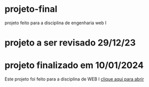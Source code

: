 # projeto-final
 projeto feito para a disciplina de engenharia web I
# projeto a ser revisado 29/12/23
# projeto finalizado em 10/01/2024
 Este projeto foi feito para a disciplina de WEB I
<a href = "https://luana-souza.github.io/projeto-final/clinica-estetica/index.html">clique aqui para abrir
